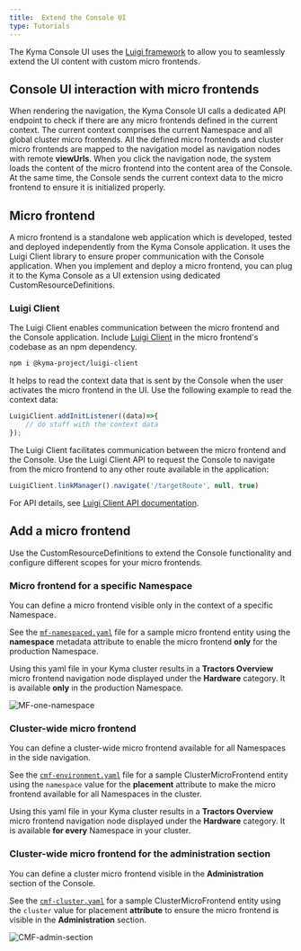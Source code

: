 ```yaml
---
title:  Extend the Console UI
type: Tutorials
---
```


The Kyma Console UI uses the [Luigi framework](https://github.com/kyma-project/luigi) to allow you to seamlessly extend the UI content with custom micro frontends.

## Console UI interaction with micro frontends

When rendering the navigation, the Kyma Console UI calls a dedicated API endpoint to check if there are any micro frontends defined in the current context. The current context comprises the current Namespace and all global cluster micro frontends. All the defined micro frontends and cluster micro frontends are mapped to the navigation model as navigation nodes with remote **viewUrls**. When you click the navigation node, the system loads the content of the micro frontend into the content area of the Console. At the same time, the Console sends the current context data to the micro frontend to ensure it is initialized properly.

## Micro frontend

A micro frontend is a standalone web application which is developed, tested and deployed independently from the Kyma Console application. It uses the Luigi Client library to ensure proper communication with the Console application. When you implement and deploy a micro frontend, you can plug it to the Kyma Console as a UI extension using dedicated CustomResourceDefinitions.

### Luigi Client

The Luigi Client enables communication between the micro frontend and the Console application.
Include [Luigi Client](https://www.npmjs.com/package/@kyma-project/luigi-client) in the micro frontend's codebase as an npm dependency.

``` bash
npm i @kyma-project/luigi-client
```

It helps to read the context data that is sent by the Console when the user activates the micro frontend in the UI.
Use the following example to read the context data:

``` js
LuigiClient.addInitListener((data)=>{
    // do stuff with the context data
});
```

The Luigi Client facilitates communication between the micro frontend and the Console. Use the Luigi Client API to request the Console to navigate from the micro frontend to any other route available in the application:

``` js
LuigiClient.linkManager().navigate('/targetRoute', null, true)
```

For API details, see [Luigi Client API documentation](https://github.com/kyma-project/luigi/blob/master/docs/luigi-client-api.md).

## Add a micro frontend

Use the CustomResourceDefinitions to extend the Console functionality and configure different scopes for your micro frontends.

### Micro frontend for a specific Namespace

You can define a micro frontend visible only in the context of a specific Namespace.

See the [`mf-namespaced.yaml`](./assets/mf-namespaced.yaml) file for a sample micro frontend entity using the **namespace** metadata attribute to enable the micro frontend **only** for the production Namespace.

Using this yaml file in your Kyma cluster results in a **Tractors Overview** micro frontend navigation node displayed under the **Hardware** category. It is available **only** in the production Namespace.

![MF-one-namespace](./assets/mf-one-namespace.png)

### Cluster-wide micro frontend

You can define a cluster-wide micro frontend available for all Namespaces in the side navigation.

See the [`cmf-environment.yaml`](./assets/cmf-environment.yaml) file for a sample ClusterMicroFrontend entity using the `namespace` value for the **placement** attribute to make the micro frontend available for all Namespaces in the cluster.

Using this yaml file in your Kyma cluster results in a **Tractors Overview** micro frontend navigation node displayed under the **Hardware** category. It is available **for every** Namespace in your cluster.

### Cluster-wide micro frontend for the administration section
You can define a cluster micro frontend visible in the **Administration** section of the Console.

See the [`cmf-cluster.yaml`](./assets/cmf-cluster.yaml) for a sample ClusterMicroFrontend entity using the `cluster` value for placement  **attribute** to ensure the micro frontend is visible in the **Administration** section.

![CMF-admin-section](./assets/cmf-admin-section.png)
